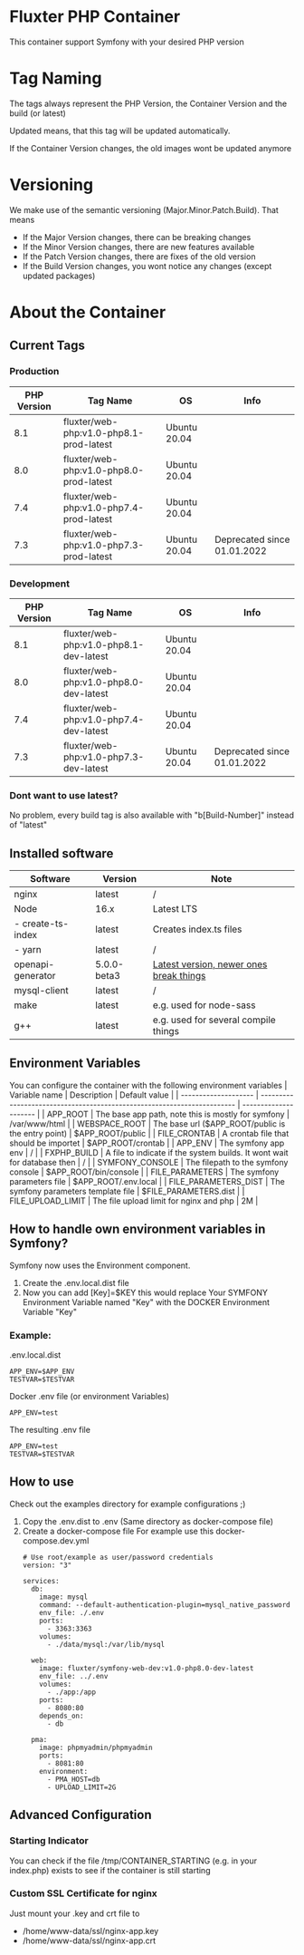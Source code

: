 # Fluxter PHP Container
This container support Symfony with your desired PHP version

# Tag Naming
The tags always represent the PHP Version, the Container Version and the build (or latest)

Updated means, that this tag will be updated automatically.

If the Container Version changes, the old images wont be updated anymore

# Versioning
We make use of the semantic versioning (Major.Minor.Patch.Build). That means
- If the Major Version changes, there can be breaking changes
- If the Minor Version changes, there are new features available
- If the Patch Version changes, there are fixes of the old version
- If the Build Version changes, you wont notice any changes (except updated packages)

# About the Container
## Current Tags
### Production
| PHP Version | Tag Name                                | OS           | Info                        |
| ----------- | --------------------------------------- | ------------ | --------------------------- |
| 8.1         | fluxter/web-php:v1.0-php8.1-prod-latest | Ubuntu 20.04 |                             |
| 8.0         | fluxter/web-php:v1.0-php8.0-prod-latest | Ubuntu 20.04 |                             |
| 7.4         | fluxter/web-php:v1.0-php7.4-prod-latest | Ubuntu 20.04 |                             |
| 7.3         | fluxter/web-php:v1.0-php7.3-prod-latest | Ubuntu 20.04 | Deprecated since 01.01.2022 |
### Development 
| PHP Version | Tag Name                               | OS           | Info                        |
| ----------- | -------------------------------------- | ------------ | --------------------------- |
| 8.1         | fluxter/web-php:v1.0-php8.1-dev-latest | Ubuntu 20.04 |                             |
| 8.0         | fluxter/web-php:v1.0-php8.0-dev-latest | Ubuntu 20.04 |                             |
| 7.4         | fluxter/web-php:v1.0-php7.4-dev-latest | Ubuntu 20.04 |                             |
| 7.3         | fluxter/web-php:v1.0-php7.3-dev-latest | Ubuntu 20.04 | Deprecated since 01.01.2022 |
### Dont want to use latest?
No problem, every build tag is also available with "b[Build-Number]" instead of "latest"

## Installed software
| Software          | Version     | Note                                                                                                     |
| ----------------- | ----------- | -------------------------------------------------------------------------------------------------------- |
| nginx             | latest      | /                                                                                                        |
| Node              | 16.x        | Latest LTS                                                                                               |
| - create-ts-index | latest      | Creates index.ts files                                                                                   |
| - yarn            | latest      | /                                                                                                        |
| openapi-generator | 5.0.0-beta3 | [Latest version, newer ones break things](https://github.com/OpenAPITools/openapi-generator/issues/9146) |
| mysql-client      | latest      | /                                                                                                        |
| make              | latest      | e.g. used for node-sass                                                                                  |
| g++               | latest      | e.g. used for several compile things                                                                     |
## Environment Variables
You can configure the container with the following environment variables
| Variable name        | Description                                                             | Default value         |
| -------------------- | ----------------------------------------------------------------------- | --------------------- |
| APP_ROOT             | The base app path, note this is mostly for symfony                      | /var/www/html         |
| WEBSPACE_ROOT        | The base url ($APP_ROOT/public is the entry point)                      | $APP_ROOT/public      |
| FILE_CRONTAB         | A crontab file that should be importet                                  | $APP_ROOT/crontab     |
| APP_ENV              | The symfony app env                                                     | /                     |
| FXPHP_BUILD          | A file to indicate if the system builds. It wont wait for database then | /                     |
| SYMFONY_CONSOLE      | The filepath to the symfony console                                     | $APP_ROOT/bin/console |
| FILE_PARAMETERS      | The symfony parameters file                                             | $APP_ROOT/.env.local  |
| FILE_PARAMETERS_DIST | The symfony parameters template file                                    | $FILE_PARAMETERS.dist |
| FILE_UPLOAD_LIMIT    | The file upload limit for nginx and php                                 | 2M                    |


## How to handle own environment variables in Symfony?
Symfony now uses the Environment component.
1. Create the .env.local.dist file
2. Now you can add [Key]=$KEY this would replace Your SYMFONY Environment Variable named "Key" with the DOCKER Environment Variable "Key"

### Example:
.env.local.dist
```
APP_ENV=$APP_ENV
TESTVAR=$TESTVAR
```
Docker .env file (or environment Variables)
``` 
APP_ENV=test
```
The resulting .env file
```
APP_ENV=test
TESTVAR=$TESTVAR
``` 

## How to use
Check out the examples directory for example configurations ;)

1. Copy the .env.dist to .env (Same directory as docker-compose file)
1. Create a docker-compose file
    For example use this docker-compose.dev.yml
    ```
    # Use root/example as user/password credentials
    version: "3"

    services:
      db:
        image: mysql
        command: --default-authentication-plugin=mysql_native_password
        env_file: ./.env
        ports:
          - 3363:3363
        volumes:
          - ./data/mysql:/var/lib/mysql
          
      web:
        image: fluxter/symfony-web-dev:v1.0-php8.0-dev-latest
        env_file: ../.env
        volumes:
          - ./app:/app
        ports:
          - 8080:80
        depends_on:
          - db

      pma:
        image: phpmyadmin/phpmyadmin
        ports:
          - 8081:80
        environment:
          - PMA_HOST=db
          - UPLOAD_LIMIT=2G

    ```


## Advanced Configuration
### Starting Indicator
You can check if the file /tmp/CONTAINER_STARTING (e.g. in your index.php) exists to see if the container is still starting

### Custom SSL Certificate for nginx
Just mount your .key and crt file to  
- /home/www-data/ssl/nginx-app.key
- /home/www-data/ssl/nginx-app.crt